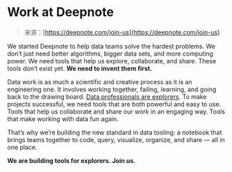 <!--yml
category: 未分类
date: 2024-05-27 14:49:45
-->

# Work at Deepnote

> 来源：[https://deepnote.com/join-us](https://deepnote.com/join-us)

We started Deepnote to help data teams solve the hardest problems. We don’t just need better algorithms, bigger data sets, and more computing power. We need tools that help us explore, collaborate, and share. These tools don’t exist yet. **We need to invent them first.**

Data work is as much a scientific and creative process as it is an engineering one. It involves working together, failing, learning, and going back to the drawing board. [Data professionals are explorers](https://ieeexplore.ieee.org/document/8103446). To make projects successful, we need tools that are both powerful and easy to use. Tools that help us collaborate and share our work in an engaging way. Tools that make working with data fun again.

That’s why we’re building the new standard in data tooling: a notebook that brings teams together to code, query, visualize, organize, and share — all in one place.

**We are building tools for explorers. Join us.**